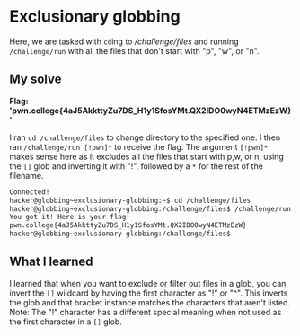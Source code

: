 # Exclusionary globbing

Here, we are tasked with ``cd``ing to */challenge/files* and running ``/challenge/run`` with all the files that don't start with "p", "w", or "n".

## My solve
**Flag: 'pwn.college{4aJ5AkkttyZu7DS_H1y1SfosYMt.QX2IDO0wyN4ETMzEzW}'**

I ran ``cd /challenge/files`` to change directory to the specified one. I then ran ``/challenge/run [!pwn]*`` to receive the flag. The argument ``[!pwn]*`` makes sense here as it excludes all the files that start with p,w, or n, using the ``[]`` glob and inverting it with "!", followed by a ``*`` for the rest of the filename.

```bash
Connected!
hacker@globbing~exclusionary-globbing:~$ cd /challenge/files
hacker@globbing~exclusionary-globbing:/challenge/files$ /challenge/run [!pwn]*
You got it! Here is your flag!
pwn.college{4aJ5AkkttyZu7DS_H1y1SfosYMt.QX2IDO0wyN4ETMzEzW}
hacker@globbing~exclusionary-globbing:/challenge/files$ 
```

## What I learned

I learned that when you want to exclude or filter out files in a glob, you can invert the ``[]`` wildcard by having the first character as "!" or "^". This inverts the glob and that bracket instance matches the characters that aren't listed. Note: The "!" character has a different special meaning when not used as the first character in a ``[]`` glob.